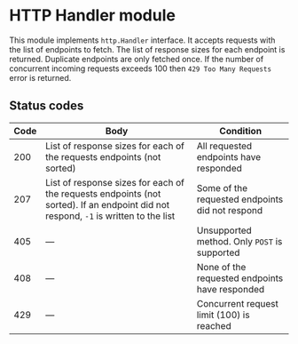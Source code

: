 # HTTP Handler module

This module implements `http.Handler` interface.
It accepts requests with the list of endpoints to fetch. The list of response sizes for each endpoint is returned. Duplicate endpoints are only fetched once. If the number of concurrent incoming requests exceeds 100 then `429 Too Many Requests` error is returned.

## Status codes

|Code|Body|Condition|
|--|--|--|
|200|List of response sizes for each of the requests endpoints (not sorted)|All requested endpoints have responded|
|207|List of response sizes for each of the requests endpoints (not sorted). If an endpoint did not respond, `-1` is written to the list|Some of the requested endpoints did not respond|
|405|—|Unsupported method. Only `POST` is supported
|408|—|None of the requested endpoints have responded|
|429|—|Concurrent request limit (100) is reached